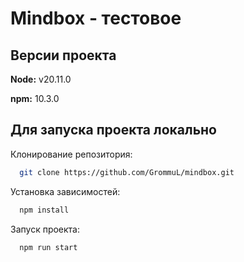 
# Mindbox - тестовое





## Версии проекта

**Node:** v20.11.0

**npm:** 10.3.0


## Для запуска проекта локально

Клонирование репозитория:

```bash
  git clone https://github.com/GrommuL/mindbox.git
```

Установка зависимостей:

```bash
  npm install
```


Запуск проекта:

```bash
  npm run start
```
    
